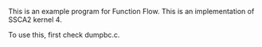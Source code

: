 This is an example program for Function Flow.
This is an implementation of SSCA2 kernel 4.

To use this, first check dumpbc.c.

